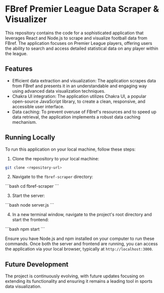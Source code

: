 # FBref Premier League Data Scraper & Visualizer

This repository contains the code for a sophisticated application that leverages React and Node.js to scrape and visualize football data from FBref. The application focuses on Premier League players, offering users the ability to search and access detailed statistical data on any player within the league.

## Features

- Efficient data extraction and visualization: The application scrapes data from FBref and presents it in an understandable and engaging way using advanced data visualization techniques.
- Chakra UI integration: The application utilizes Chakra UI, a popular open-source JavaScript library, to create a clean, responsive, and accessible user interface.
- Data caching: To prevent overuse of FBref's resources and to speed up data retrieval, the application implements a robust data caching mechanism.

## Running Locally

To run this application on your local machine, follow these steps:

1. Clone the repository to your local machine:

```bash
git clone <repository-url>
```

2. Navigate to the `fbref-scraper` directory:

\`\`\`bash
cd fbref-scraper
\`\`\`

3. Start the server:

\`\`\`bash
node server.js
\`\`\`

4. In a new terminal window, navigate to the project's root directory and start the frontend:

\`\`\`bash
npm start
\`\`\`

Ensure you have Node.js and npm installed on your computer to run these commands. Once both the server and frontend are running, you can access the application via your local browser, typically at `http://localhost:3000`.

## Future Development

The project is continuously evolving, with future updates focusing on extending its functionality and ensuring it remains a leading tool in sports data visualization.
